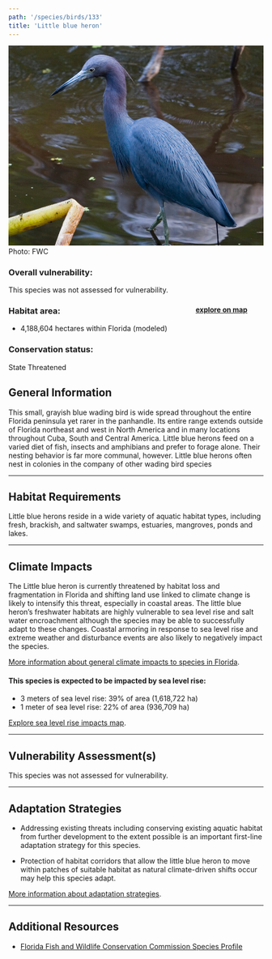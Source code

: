 ```yaml
---
path: '/species/birds/133'
title: 'Little blue heron'
---
```


<content-header icon="waterbirds" title="Little blue heron" subtitle="Egretta caerulea">
</content-header>

<div id="TopSection">

<div class="header-photo"><img src="133.jpg" alt="Photo for 133"/>
<figcaption>Photo: FWC</figcaption></div>

<div>

### Overall vulnerability:

This species was not assessed for vulnerability.

<h3>Habitat area: 
<a href="/species/birds/133/map" style="float:right;font-size:smaller;margin-right: 2rem;">
<fa-icon name="map"></fa-icon>
explore on map
</a>
</h3>

-   4,188,604 hectares within Florida (modeled)


### Conservation status:

State Threatened

</div>
</div>

## General Information

This small, grayish blue wading bird is wide spread throughout the entire Florida peninsula yet rarer in the panhandle.  Its entire range extends outside of Florida northeast and west in North America and in many locations throughout Cuba, South and Central America.  Little blue herons feed on a varied diet of fish, insects and amphibians and prefer to forage alone.  Their nesting behavior is far more communal, however.  Little blue herons often nest in colonies in the company of other wading bird species

<hr />

## Habitat Requirements

Little blue herons reside in a wide variety of aquatic habitat types, including fresh, brackish, and saltwater swamps, estuaries, mangroves, ponds and lakes.

<hr />

## Climate Impacts

The Little blue heron is currently threatened by habitat loss and fragmentation in Florida and shifting land use linked to climate change is likely to intensify this threat, especially in coastal areas.  The little blue heron’s freshwater habitats are highly vulnerable to sea level rise and salt water encroachment although the species may be able to successfully adapt to these changes.  Coastal armoring in response to sea level rise and extreme weather and disturbance events are also likely to negatively impact the species.

[More information about general climate impacts to species in Florida](/impacts/species).


#### This species is expected to be impacted by sea level rise:

- 3 meters of sea level rise: 39% of area (1,618,722 ha)
- 1 meter of sea level rise: 22% of area (936,709 ha)

[Explore sea level rise impacts map](/species/birds/133/map).


<hr />

## Vulnerability Assessment(s)

This species was not assessed for vulnerability.

<hr />

## Adaptation Strategies

- Addressing existing threats including conserving existing aquatic habitat from further development to the extent possible is an important first-line adaptation strategy for this species.

- Protection of habitat corridors that allow the little blue heron to move within patches of suitable habitat as natural climate-driven shifts occur may help this species adapt.

[More information about adaptation strategies](/strategies).

<hr />


## Additional Resources

- [Florida Fish and Wildlife Conservation Commission Species Profile](https://myfwc.com/wildlifehabitats/profiles/birds/waterbirds/little-blue-heron/)
